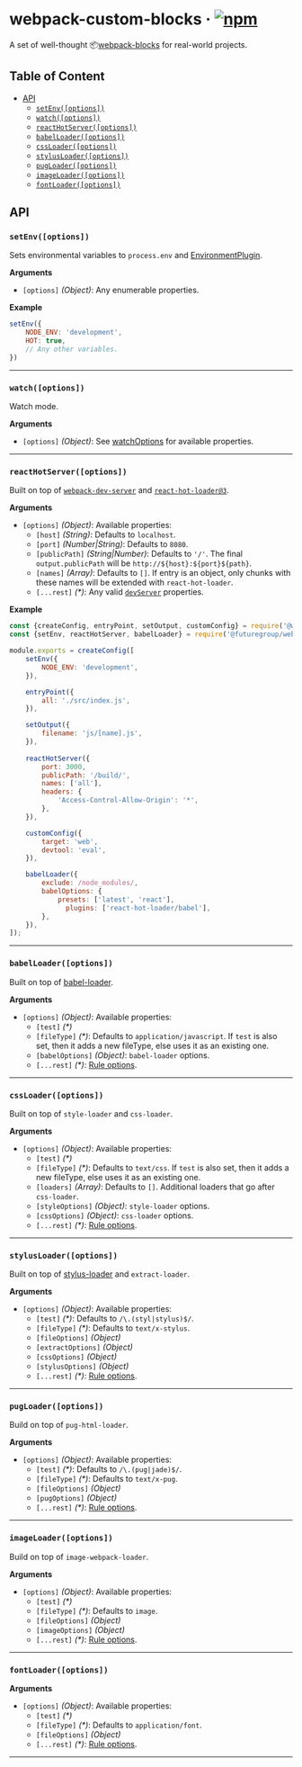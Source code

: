 webpack-custom-blocks · [![npm](https://img.shields.io/npm/v/@futuregroup/webpack-custom-blocks.svg)](https://www.npmjs.com/package/@futuregroup/webpack-custom-blocks)
=====================

A set of well-thought 📦[webpack-blocks](https://github.com/andywer/webpack-blocks) for real-world projects.

## Table of Content
- [API](#api)
  - [`setEnv([options])`](#setenvoptions)
  - [`watch([options])`](#watchoptions)
  - [`reactHotServer([options])`](#reacthotserveroptions)
  - [`babelLoader([options])`](#babelloaderoptions)
  - [`cssLoader([options])`](#cssloaderoptions)
  - [`stylusLoader([options])`](#stylusloaderoptions)
  - [`pugLoader([options])`](#pugloaderoptions)
  - [`imageLoader([options])`](#imageloaderoptions)
  - [`fontLoader([options])`](#fontloaderoptions)

## API

### `setEnv([options])`
Sets environmental variables to `process.env` and [EnvironmentPlugin](https://webpack.js.org/plugins/environment-plugin/).

__Arguments__
- `[options]` _(Object)_: Any enumerable properties.

__Example__
```js
setEnv({
    NODE_ENV: 'development',
    HOT: true,
    // Any other variables.
})
```

---

### `watch([options])`
Watch mode. 

__Arguments__
- `[options]` _(Object)_: See [watchOptions](https://webpack.js.org/configuration/watch/#watchoptions) for available properties.

---

### `reactHotServer([options])`
Built on top of [`webpack-dev-server`](https://webpack.js.org/configuration/dev-server/) and [`react-hot-loader@3`](https://github.com/gaearon/react-hot-loader).

__Arguments__
- `[options]` _(Object)_: Available properties:
  - `[host]` _(String)_: Defaults to `localhost`.
  - `[port]` _(Number|String)_: Defaults to `8080`.
  - `[publicPath]` _(String|Number)_: Defaults to `'/'`. The final `output.publicPath` will be `http://${host}:${port}${path}`.
  - `[names]` _(Array)_: Defaults to `[]`. If entry is an object, only chunks with these names will be extended with `react-hot-loader`.
  - `[...rest]` _(*)_: Any valid [`devServer`](https://webpack.js.org/configuration/dev-server/) properties.

__Example__
```js
const {createConfig, entryPoint, setOutput, customConfig} = require('@webpack-blocks/webpack2');
const {setEnv, reactHotServer, babelLoader} = require('@futuregroup/webpack-custom-blocks');

module.exports = createConfig([
    setEnv({
        NODE_ENV: 'development',
    }),

    entryPoint({
        all: './src/index.js',
    }),

    setOutput({
        filename: 'js/[name].js',
    }),
    
    reactHotServer({
        port: 3000,
        publicPath: '/build/',
        names: ['all'],
        headers: {
            'Access-Control-Allow-Origin': '*',
        },
    }),

    customConfig({
        target: 'web',
        devtool: 'eval',
    }),

    babelLoader({
        exclude: /node_modules/,
        babelOptions: {
            presets: ['latest', 'react'],
              plugins: ['react-hot-loader/babel'],
        },
    }),
]);
```

---

### `babelLoader([options])`
Built on top of [babel-loader](https://github.com/babel/babel-loader).

__Arguments__
- `[options]` _(Object)_: Available properties:
  - `[test]` _(*)_
  - `[fileType]` _(*)_: Defaults to `application/javascript`. If `test` is also set, then it adds a new fileType, else uses it as an existing one.
  - `[babelOptions]` _(Object)_: `babel-loader` options.
  - `[...rest]` _(*)_: [Rule options](https://webpack.js.org/configuration/module/#rule).

---

### `cssLoader([options])`
Built on top of `style-loader` and `css-loader`.

__Arguments__
- `[options]` _(Object)_: Available properties:
  - `[test]` _(*)_
  - `[fileType]` _(*)_: Defaults to `text/css`. If `test` is also set, then it adds a new fileType, else uses it as an existing one.
  - `[loaders]` _(Array)_: Defaults to `[]`. Additional loaders that go after `css-loader`.
  - `[styleOptions]` _(Object)_: `style-loader` options.
  - `[cssOptions]` _(Object)_: `css-loader` options.
  - `[...rest]` _(*)_: [Rule options](https://webpack.js.org/configuration/module/#rule).

---

### `stylusLoader([options])`
Built on top of [stylus-loader](https://github.com/shama/stylus-loader) and `extract-loader`.

__Arguments__
- `[options]` _(Object)_: Available properties:
  - `[test]` _(*)_: Defaults to `/\.(styl|stylus)$/`.
  - `[fileType]` _(*)_: Defaults to `text/x-stylus`.
  - `[fileOptions]` _(Object)_
  - `[extractOptions]` _(Object)_
  - `[cssOptions]` _(Object)_
  - `[stylusOptions]` _(Object)_
  - `[...rest]` _(*)_: [Rule options](https://webpack.js.org/configuration/module/#rule).

---

### `pugLoader([options])`
Build on top of `pug-html-loader`.

__Arguments__
- `[options]` _(Object)_: Available properties:
  - `[test]` _(*)_: Defaults to `/\.(pug|jade)$/`.
  - `[fileType]` _(*)_: Defaults to `text/x-pug`.
  - `[fileOptions]` _(Object)_
  - `[pugOptions]` _(Object)_
  - `[...rest]` _(*)_: [Rule options](https://webpack.js.org/configuration/module/#rule).

---

### `imageLoader([options])`
Build on top of `image-webpack-loader`.

__Arguments__
- `[options]` _(Object)_: Available properties:
  - `[test]` _(*)_
  - `[fileType]` _(*)_: Defaults to `image`.
  - `[fileOptions]` _(Object)_
  - `[imageOptions]` _(Object)_
  - `[...rest]` _(*)_: [Rule options](https://webpack.js.org/configuration/module/#rule).

---

### `fontLoader([options])`

__Arguments__
- `[options]` _(Object)_: Available properties:
  - `[test]` _(*)_
  - `[fileType]` _(*)_: Defaults to `application/font`.
  - `[fileOptions]` _(Object)_
  - `[...rest]` _(*)_: [Rule options](https://webpack.js.org/configuration/module/#rule).

---
